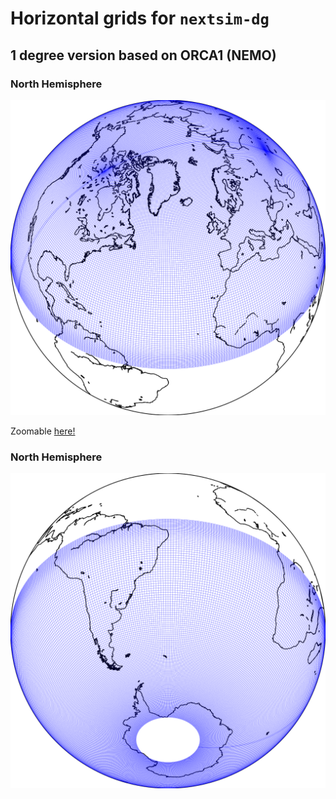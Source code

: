 # Horizontal grids for `nextsim-dg`


## 1 degree version based on ORCA1 (NEMO)


### North Hemisphere

![**plot**](https://github.com/nextsimdg/grid/blob/main/figs/1degree/NH_35W_f_OUT_ortho.svg) <br>


Zoomable [here!](https://raw.githubusercontent.com/nextsimdg/grid/3979478c5d289ddec4e644e84efd9465a5808db2/figs/1degree/SH_35W_f_OUT_ortho.svg) 

<!--
<p align="center">
  <img width="400" src="https://github.com/nextsimdg/grid/blob/main/figs/1degree/NH_35W_f_OUT_ortho.svg">
</p>
-->

### North Hemisphere

![**plot**](https://github.com/nextsimdg/grid/blob/main/figs/1degree/SH_35W_f_OUT_ortho.svg) <br>
